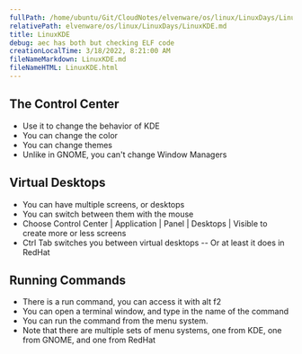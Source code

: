 ```yaml
---
fullPath: /home/ubuntu/Git/CloudNotes/elvenware/os/linux/LinuxDays/LinuxKDE.md
relativePath: elvenware/os/linux/LinuxDays/LinuxKDE.md
title: LinuxKDE
debug: aec has both but checking ELF code
creationLocalTime: 3/18/2022, 8:21:00 AM
fileNameMarkdown: LinuxKDE.md
fileNameHTML: LinuxKDE.html
---
```


<!-- toc -->
<!-- tocstop -->


<HTML>
<HEAD>
	<TITLE>Linux KDE</TITLE>
	<script language="JavaScript" src="/charlie/libs/scripts/MeyerStyleSwitch.js" type="text/javascript"></script>  
	<!--#include virtual="../../scripts/HeaderInfo.html" -->
</HEAD>
<BODY>

                                                                                                   
<H2>The Control Center</H2>
<UL>
<LI>Use it to change the behavior of KDE</LI>
<LI>You can change the color</LI>
<LI>You can change themes</LI>
<LI>Unlike in GNOME, you can't change Window Managers</LI>
</UL>

<H2>Virtual Desktops</H2>
<UL>
<LI>You can have multiple screens, or desktops</LI>
<LI>You can switch between them with the mouse</LI>
<LI>Choose Control Center | Application | Panel | Desktops | Visible to create more or less screens</LI>
<LI>Ctrl Tab switches you between virtual desktops -- Or at least it does in RedHat</LI>
</UL>

<H2>Running Commands</H2>
<UL>
<LI>There is a run command, you can access it with alt f2</LI>
<LI>You can open a terminal window, and type in the name of the command</LI>
<LI>You can run the command from the menu system.</LI>
<LI>Note that there are multiple sets of menu systems, one from KDE, one from GNOME, and one from RedHat</LI>
</UL>
</BODY>
</HTML>
